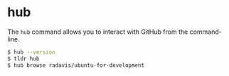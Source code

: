 # hub

The `hub` command allows you to interact with GitHub from the command-line.

```bash
$ hub --version
$ tldr hub
$ hub browse radavis/ubuntu-for-development
```
